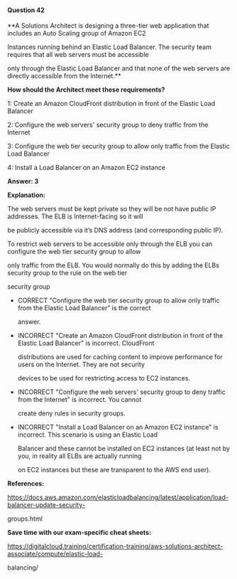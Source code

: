 #### Question  42


**A Solutions Architect is designing a three-tier web application that includes an Auto Scaling group of Amazon EC2

Instances running behind an Elastic Load Balancer. The security team requires that all web servers must be accessible

only through the Elastic Load Balancer and that none of the web servers are directly accessible from the Internet.**


**How should the Architect meet these requirements?**


1: Create an Amazon CloudFront distribution in front of the Elastic Load Balancer


2: Configure the web servers' security group to deny traffic from the Internet


3: Configure the web tier security group to allow only traffic from the Elastic Load Balancer


4: Install a Load Balancer on an Amazon EC2 instance


**Answer: 3**


**Explanation:**


The web servers must be kept private so they will be not have public IP addresses. The ELB is Internet-facing so it will

be publicly accessible via it’s DNS address (and corresponding public IP).


To restrict web servers to be accessible only through the ELB you can configure the web tier security group to allow

only traffic from the ELB. You would normally do this by adding the ELBs security group to the rule on the web tier

security group


- CORRECT "Configure the web tier security group to allow only traffic from the Elastic Load Balancer" is the correct

  answer.


- INCORRECT "Create an Amazon CloudFront distribution in front of the Elastic Load Balancer" is incorrect. CloudFront

  distributions are used for caching content to improve performance for users on the Internet. They are not security

  devices to be used for restricting access to EC2 instances.


- INCORRECT "Configure the web servers' security group to deny traffic from the Internet" is incorrect. You cannot

  create deny rules in security groups.


- INCORRECT "Install a Load Balancer on an Amazon EC2 instance" is incorrect. This scenario is using an Elastic Load

  Balancer and these cannot be installed on EC2 instances (at least not by you, in reality all ELBs are actually running

  on EC2 instances but these are transparent to the AWS end user).


**References:**


https://docs.aws.amazon.com/elasticloadbalancing/latest/application/load-balancer-update-security-

groups.html


**Save time with our exam-specific cheat sheets:**


https://digitalcloud.training/certification-training/aws-solutions-architect-associate/compute/elastic-load-

balancing/

